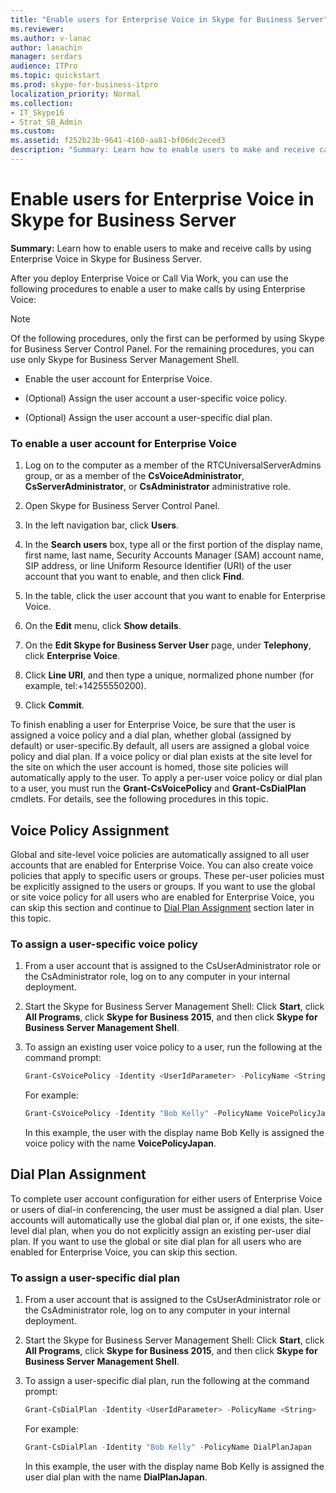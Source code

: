 ```yaml
---
title: "Enable users for Enterprise Voice in Skype for Business Server"
ms.reviewer: 
ms.author: v-lanac
author: lanachin
manager: serdars
audience: ITPro
ms.topic: quickstart
ms.prod: skype-for-business-itpro
localization_priority: Normal
ms.collection: 
- IT_Skype16
- Strat_SB_Admin
ms.custom: 
ms.assetid: f252b23b-9641-4160-aa81-bf06dc2eced3
description: "Summary: Learn how to enable users to make and receive calls by using Enterprise Voice in Skype for Business Server."
---
```


# Enable users for Enterprise Voice in Skype for Business Server
 
**Summary:** Learn how to enable users to make and receive calls by using Enterprise Voice in Skype for Business Server.
  
After you deploy Enterprise Voice or Call Via Work, you can use the following procedures to enable a user to make calls by using Enterprise Voice:
  
> [!NOTE]
> Of the following procedures, only the first can be performed by using Skype for Business Server Control Panel. For the remaining procedures, you can use only Skype for Business Server Management Shell. 
  
- Enable the user account for Enterprise Voice.
    
- (Optional) Assign the user account a user-specific voice policy.
    
- (Optional) Assign the user account a user-specific dial plan.
    
### To enable a user account for Enterprise Voice

1. Log on to the computer as a member of the RTCUniversalServerAdmins group, or as a member of the **CsVoiceAdministrator**, **CsServerAdministrator**, or **CsAdministrator** administrative role.
    
2. Open Skype for Business Server Control Panel.
    
3. In the left navigation bar, click **Users**.
    
4. In the **Search users** box, type all or the first portion of the display name, first name, last name, Security Accounts Manager (SAM) account name, SIP address, or line Uniform Resource Identifier (URI) of the user account that you want to enable, and then click **Find**.
    
5. In the table, click the user account that you want to enable for Enterprise Voice.
    
6. On the **Edit** menu, click **Show details**.
    
7. On the **Edit Skype for Business Server User** page, under **Telephony**, click **Enterprise Voice**.
    
8. Click **Line URI**, and then type a unique, normalized phone number (for example, tel:+14255550200).
    
9. Click **Commit**.
    
To finish enabling a user for Enterprise Voice, be sure that the user is assigned a voice policy and a dial plan, whether global (assigned by default) or user-specific.By default, all users are assigned a global voice policy and dial plan. If a voice policy or dial plan exists at the site level for the site on which the user account is homed, those site policies will automatically apply to the user. To apply a per-user voice policy or dial plan to a user, you must run the **Grant-CsVoicePolicy** and **Grant-CsDialPlan** cmdlets. For details, see the following procedures in this topic.
## Voice Policy Assignment

Global and site-level voice policies are automatically assigned to all user accounts that are enabled for Enterprise Voice. You can also create voice policies that apply to specific users or groups. These per-user policies must be explicitly assigned to the users or groups. If you want to use the global or site voice policy for all users who are enabled for Enterprise Voice, you can skip this section and continue to [Dial Plan Assignment](enable-users-for-enterprise-voice.md#BKMK_DialPlanAssignment) section later in this topic.
  
### To assign a user-specific voice policy

1. From a user account that is assigned to the CsUserAdministrator role or the CsAdministrator role, log on to any computer in your internal deployment.
    
2. Start the Skype for Business Server Management Shell: Click **Start**, click **All Programs**, click **Skype for Business 2015**, and then click **Skype for Business Server Management Shell**.
    
3. To assign an existing user voice policy to a user, run the following at the command prompt:
    
   ```powershell
   Grant-CsVoicePolicy -Identity <UserIdParameter> -PolicyName <String>
   ```

    For example:
    
   ```powershell
   Grant-CsVoicePolicy -Identity "Bob Kelly" -PolicyName VoicePolicyJapan
   ```

    In this example, the user with the display name Bob Kelly is assigned the voice policy with the name **VoicePolicyJapan**.
    
## Dial Plan Assignment
<a name="BKMK_DialPlanAssignment"> </a>

To complete user account configuration for either users of Enterprise Voice or users of dial-in conferencing, the user must be assigned a dial plan. User accounts will automatically use the global dial plan or, if one exists, the site-level dial plan, when you do not explicitly assign an existing per-user dial plan. If you want to use the global or site dial plan for all users who are enabled for Enterprise Voice, you can skip this section.
  
### To assign a user-specific dial plan

1. From a user account that is assigned to the CsUserAdministrator role or the CsAdministrator role, log on to any computer in your internal deployment.
    
2. Start the Skype for Business Server Management Shell: Click **Start**, click **All Programs**, click **Skype for Business 2015**, and then click **Skype for Business Server Management Shell**.
    
3. To assign a user-specific dial plan, run the following at the command prompt:
    
   ```powershell
   Grant-CsDialPlan -Identity <UserIdParameter> -PolicyName <String>
   ```

    For example:
    
   ```powershell
   Grant-CsDialPlan -Identity "Bob Kelly" -PolicyName DialPlanJapan
   ```

    In this example, the user with the display name Bob Kelly is assigned the user dial plan with the name **DialPlanJapan**.
    

